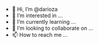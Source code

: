 - 👋 Hi, I’m @darioza
- 👀 I’m interested in ...
- 🌱 I’m currently learning ...
- 💞️ I’m looking to collaborate on ...
- 📫 How to reach me ...

<!---
darioza/darioza is a ✨ special ✨ repository because its `README.md` (this file) appears on your GitHub profile.
You can click the Preview link to take a look at your changes.
--->
